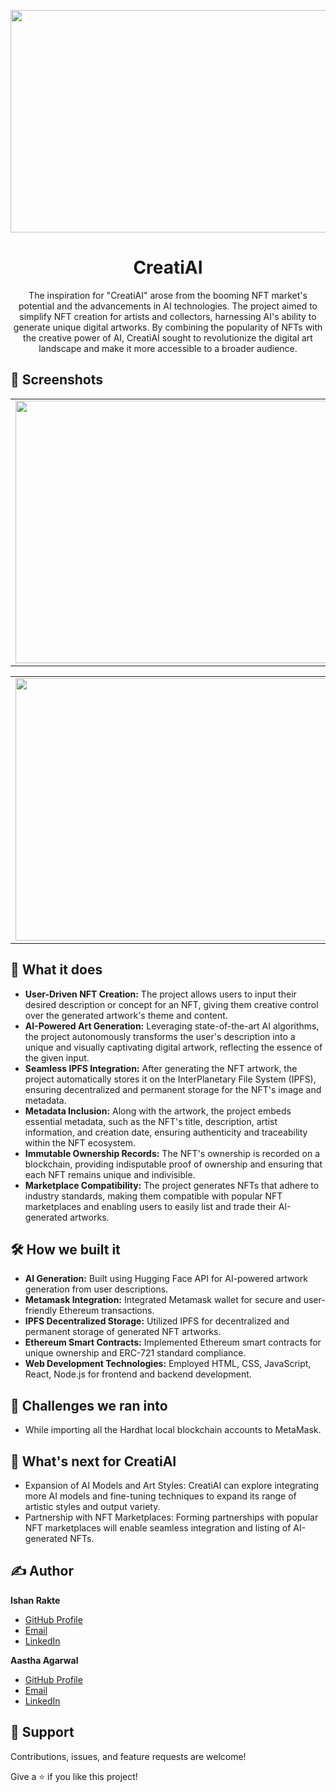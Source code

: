 <p align="center">
<img src="https://github.com/IshanRakte/CreatiAI/assets/109139737/6571df59-a23c-479d-b4bf-d1c33f7aa6ec" width = "656" height = "356" class="center">
</p>
<h1 align="center">CreatiAI</h1>

<p align="center">The inspiration for "CreatiAI" arose from the booming NFT market's potential and the advancements in AI technologies. The project aimed to simplify NFT creation for artists and collectors, harnessing AI's ability to generate unique digital artworks. By combining the popularity of NFTs with the creative power of AI, CreatiAI sought to revolutionize the digital art landscape and make it more accessible to a broader audience.
 </p>

## 📱 Screenshots 


<table>
  <tr>
    <td><img src = "https://github.com/IshanRakte/CreatiAI/assets/109139737/6a92bcea-c7d5-421f-a5d9-a3cf0247fe34"  width = "770" height = "420"></td>
  </tr>

</table>
<table>
  <tr>
    <td><img src = "https://github.com/IshanRakte/CreatiAI/assets/109139737/67336916-c4f2-4b2d-85b9-99ad701076d6"  width = "770" height = "420"></td>
  </tr>
</table>

## 📑 What it does
- **User-Driven NFT Creation:** The project allows users to input their desired description or concept for an NFT, giving them creative control over the generated artwork's theme and content.
- **AI-Powered Art Generation:** Leveraging state-of-the-art AI algorithms, the project autonomously transforms the user's description into a unique and visually captivating digital artwork, reflecting the essence of the given input.
- **Seamless IPFS Integration:** After generating the NFT artwork, the project automatically stores it on the InterPlanetary File System (IPFS), ensuring decentralized and permanent storage for the NFT's image and metadata.
- **Metadata Inclusion:** Along with the artwork, the project embeds essential metadata, such as the NFT's title, description, artist information, and creation date, ensuring authenticity and traceability within the NFT ecosystem.
- **Immutable Ownership Records:** The NFT's ownership is recorded on a blockchain, providing indisputable proof of ownership and ensuring that each NFT remains unique and indivisible.
- **Marketplace Compatibility:** The project generates NFTs that adhere to industry standards, making them compatible with popular NFT marketplaces and enabling users to easily list and trade their AI-generated artworks.

## 🛠️ How we built it
- **AI Generation:** Built using Hugging Face API for AI-powered artwork generation from user descriptions.
- **Metamask Integration:** Integrated Metamask wallet for secure and user-friendly Ethereum transactions.
- **IPFS Decentralized Storage:** Utilized IPFS for decentralized and permanent storage of generated NFT artworks.
- **Ethereum Smart Contracts:** Implemented Ethereum smart contracts for unique ownership and ERC-721 standard compliance.
- **Web Development Technologies:** Employed HTML, CSS, JavaScript, React, Node.js for frontend and backend development.

## 🤔 Challenges we ran into
- While importing all the Hardhat local blockchain accounts to MetaMask.

## 🚀 What's next for CreatiAI
- Expansion of AI Models and Art Styles: CreatiAI can explore integrating more AI models and fine-tuning techniques to expand its range of artistic styles and output variety.
- Partnership with NFT Marketplaces: Forming partnerships with popular NFT marketplaces will enable seamless integration and listing of AI-generated NFTs.

 ## ✍️ Author

**Ishan Rakte**

- [GitHub Profile](https://github.com/IshanRakte)
- [Email](mailto:ishan.rakte@gmail.com?subject=Hi "Hi!" )
- [LinkedIn](https://www.linkedin.com/in/ishanrakte/)    

 **Aastha Agarwal**

- [GitHub Profile](https://github.com/aastha9199)
- [Email](mailto:aasthaagarwal2121@gmail.com?subject=Hi "Hi!" )
- [LinkedIn](https://www.linkedin.com/in/aastha--agarwal/)


## 🤝 Support

Contributions, issues, and feature requests are welcome!

Give a ⭐️ if you like this project!

